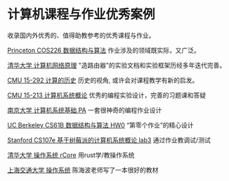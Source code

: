 # 计算机课程与作业优秀案例

收录国内外优秀的、值得助教参考的优秀课程与作业。


[Princeton COS226 数据结构与算法](https://www.cs.princeton.edu/courses/archive/spring22/cos226/assignments.php) 作业涉及的领域既实际，又广泛。

[清华大学 计算机网络原理](https://lab.cs.tsinghua.edu.cn/router/doc/) "造路由器"的实验文档和实验框架历经多年迭代完善。

[CMU 15-292 计算的历史](https://www.cs.cmu.edu/~15292/index.html) 历史的视角, 或许会对课程教学有新的启发。

[CMU 15-213 计算机系统概论](https://www.cs.cmu.edu/~213/labs.html) 优秀的编程实验设计，完善的习题课和答疑

[南京大学 计算机系统基础 PA](https://nju-projectn.github.io/ics-pa-gitbook/) 一套很神奇的编程作业设计

[UC Berkeley CS61B 数据结构与算法 HW0](https://inst.eecs.berkeley.edu/~cs61b/sp22/materials/hw/hw0/index.html#b-respectful-communication) “第零个作业”的精心设计

[Stanford CS107e 基于树莓派的计算机系统概论 lab3](https://cs107e.github.io/labs/lab3/) 通过作业教调试/测试

[清华大学 操作系统 rCore](https://rcore-os.cn/rCore-Tutorial-Book-v3/index.html) 用rust学/教操作系统

[上海交通大学 操作系统](https://ipads.se.sjtu.edu.cn/courses/os/) 陈海波老师写了一本很好的教材